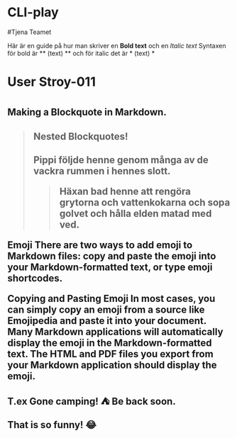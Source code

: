 # CLI-play

#Tjena Teamet

Här är en guide på hur man skriver en **Bold text** och en *Italic text*
Syntaxen för bold är ** (text) ** och för italic det är * (text) *



<h1>User Stroy-011<h1>

<h2> Making a Blockquote in Markdown.<h2>


>#### Nested Blockquotes!
>Pippi följde henne genom många av de vackra rummen i hennes slott.
>> Häxan bad henne att rengöra grytorna och vattenkokarna och sopa golvet och hålla elden matad med ved.


Emoji
There are two ways to add emoji to Markdown files: copy and paste the emoji into your Markdown-formatted text, or type emoji shortcodes.

Copying and Pasting Emoji
In most cases, you can simply copy an emoji from a source like Emojipedia and paste it into your document. Many Markdown applications will automatically display the emoji in the Markdown-formatted text. The HTML and PDF files you export from your Markdown application should display the emoji.

T.ex Gone camping! :tent: Be back soon.

That is so funny! :joy:

